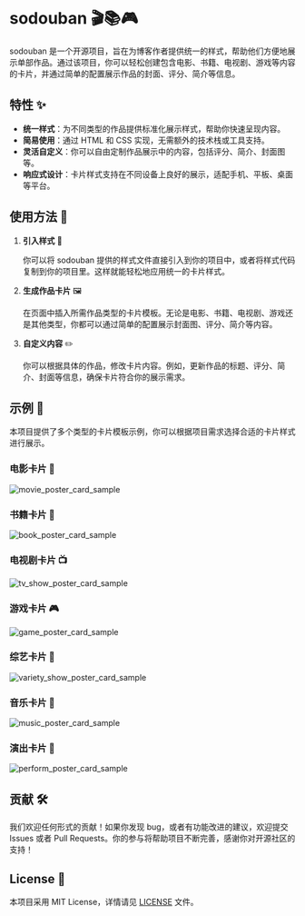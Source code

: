 # sodouban 🎬📚🎮

sodouban 是一个开源项目，旨在为博客作者提供统一的样式，帮助他们方便地展示单部作品。通过该项目，你可以轻松创建包含电影、书籍、电视剧、游戏等内容的卡片，并通过简单的配置展示作品的封面、评分、简介等信息。

## 特性 ✨

- **统一样式**：为不同类型的作品提供标准化展示样式，帮助你快速呈现内容。
- **简易使用**：通过 HTML 和 CSS 实现，无需额外的技术栈或工具支持。
- **灵活自定义**：你可以自由定制作品展示中的内容，包括评分、简介、封面图等。
- **响应式设计**：卡片样式支持在不同设备上良好的展示，适配手机、平板、桌面等平台。

## 使用方法 🚀

1. **引入样式** 🎨

   你可以将 sodouban 提供的样式文件直接引入到你的项目中，或者将样式代码复制到你的项目里。这样就能轻松地应用统一的卡片样式。

2. **生成作品卡片** 🖼️

   在页面中插入所需作品类型的卡片模板。无论是电影、书籍、电视剧、游戏还是其他类型，你都可以通过简单的配置展示封面图、评分、简介等内容。

3. **自定义内容** ✏️

   你可以根据具体的作品，修改卡片内容。例如，更新作品的标题、评分、简介、封面等信息，确保卡片符合你的展示需求。

## 示例 📝

本项目提供了多个类型的卡片模板示例，你可以根据项目需求选择合适的卡片样式进行展示。

### 电影卡片 🎥
![movie_poster_card_sample](https://github.com/user-attachments/assets/cd27b6b0-3086-4ceb-8eb7-3637ef2c3f2f)

### 书籍卡片 📖
![book_poster_card_sample](https://github.com/user-attachments/assets/fdd803be-f9f9-4ce6-958f-180dba2e29c7)

### 电视剧卡片 📺
![tv_show_poster_card_sample](https://github.com/user-attachments/assets/69912533-4bb0-43c9-a465-9774501ae4ab)

### 游戏卡片 🎮
![game_poster_card_sample](https://github.com/user-attachments/assets/9098c1d0-0723-464b-b5f1-bcbb31c0e2d4)

### 综艺卡片 💃
![variety_show_poster_card_sample](https://github.com/user-attachments/assets/08c589d7-3963-4238-9e74-dd2384a50f3c)

### 音乐卡片 🎵
![music_poster_card_sample](https://github.com/user-attachments/assets/805b672e-5e5f-4722-9567-c64d90aa929e)

### 演出卡片 🎤
![perform_poster_card_sample](https://github.com/user-attachments/assets/1edc6bd3-a9b0-4f6f-aa62-a0024869fc0c)

## 贡献 🛠️

我们欢迎任何形式的贡献！如果你发现 bug，或者有功能改进的建议，欢迎提交 Issues 或者 Pull Requests。你的参与将帮助项目不断完善，感谢你对开源社区的支持！

## License 📄

本项目采用 MIT License，详情请见 [LICENSE](LICENSE) 文件。
